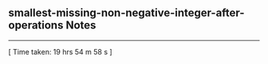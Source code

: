 <h2>smallest-missing-non-negative-integer-after-operations Notes</h2><hr>[ Time taken: 19 hrs 54 m 58 s ]